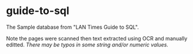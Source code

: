 # guide-to-sql
The Sample database from "LAN Times Guide to SQL".

Note the pages were scanned then text extracted using OCR and manually editted.  *There may be typos in some string and/or numeric values.*
